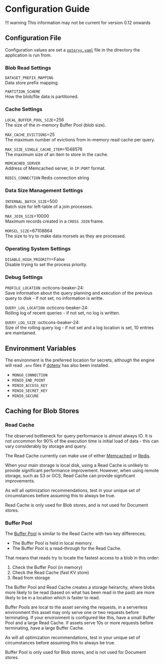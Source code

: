 # Configuration Guide

!!! warning
    This information may not be current for version 0.12 onwards

## Configuration File

Configuration values are set a [`opteryx.yaml`](opteryx.yaml) file in the directory the application is run from.

### Blob Read Settings

`DATASET_PREFIX_MAPPING`  
Data store prefix mapping.

`PARTITION_SCHEME`  
How the blob/file data is partitioned.

### Cache Settings

`LOCAL_BUFFER_POOL_SIZE`=256  
The size of the in-memory Buffer Pool (blob size).

`MAX_CACHE_EVICTIONS`=25  
The maximum number of evictions from in-memory read cache per query.

`MAX_SIZE_SINGLE_CACHE_ITEM`=1048576  
The maximum size of an item to store in the cache.

`MEMCACHED_SERVER`  
Address of Memcached server, in `IP:PORT` format.

`REDIS_CONNECTION`
Redis connection string

### Data Size Management Settings

`INTERNAL_BATCH_SIZE`=500  
Batch size for left-table of a join processes.

`MAX_JOIN_SIZE`=10000  
Maximum records created in a `CROSS JOIN` frame.

`MORSEL_SIZE`=67108864  
The size to try to make data morsels as they are processed.

### Operating System Settings

`DISABLE_HIGH_PRIORITY`=False  
Disable trying to set the process priority.

### Debug Settings

`PROFILE_LOCATION` :octicons-beaker-24:   
Save information about the query planning and execution of the previous query to disk - if not set, no information is writte.

`QUERY_LOG_LOCATION` :octicons-beaker-24:   
Rolling log of recent queries - if not set, no log is written.

`QUERY_LOG_SIZE` :octicons-beaker-24:   
Size of the rolling query log - if not set and a log location is set, 10 entries are maintained.

## Environment Variables

The environment is the preferred location for secrets, although the engine will read `.env` files if [dotenv](https://pypi.org/project/python-dotenv/) has also been installed.

- `MONGO_CONNECTION`
- `MINIO_END_POINT`
- `MINIO_ACCESS_KEY`
- `MINIO_SECRET_KEY`
- `MINIO_SECURE`

## Caching for Blob Stores

### Read Cache

The observed bottleneck for query performance is almost always IO. It is not uncommon for 90% of the execution time is initial load of data - this can vary considerably by storage and query.

The Read Cache currently can make use of either [Memcached](https://memcached.org/) or [Redis](https://redis.io/).

When your main storage is local disk, using a Read Cache is unlikely to provide significant performance improvement. However, when using remote storage, such as S3 or GCS, Read Cache can provide significant improvements. 

As will all optimization recommendations, test in your unique set of circumstances before assuming this to always be true.

Read Cache is only used for Blob stores, and is not used for Document stores.

### Buffer Pool

The [Buffer Pool](https://www.ibm.com/docs/en/db2/11.5?topic=databases-buffer-pools) is similar to the Read Cache with two key differences; 

- The Buffer Pool is held in local memory.
- The Buffer Pool is a read-through for the Read Cache.

That means that reads try to locate the fastest access to a blob in this order:

1) Check the Buffer Pool (in memory)   
1) Check the Read Cache (fast KV store)   
1) Read from storage   

The Buffer Pool and Read Cache creates a storage heirarchy, where blobs more likely to be read (based on what has been read in the past) are more likely to be in a location which is faster to read.

Buffer Pools are local to the asset serving the requests, in a serverless environment this asset may only serve one or two requests before terminating. If your environment is configured like this, have a small Buffer Pool and a large Read Cache. If assets serve 10s or more requests before terminating, have a large Buffer Cache.

As will all optimization recommendations, test in your unique set of circumstances before assuming this to always be true.

Buffer Pool is only used for Blob stores, and is not used for Document stores.
